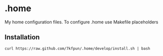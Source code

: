 .home
=====

My home configuration files. To configure .home use Makefile placeholders

## Installation

    curl https://raw.github.com/7kfpun/.home/develop/install.sh | bash
